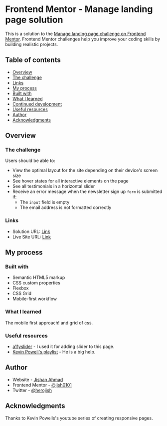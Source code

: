 # Frontend Mentor - Manage landing page solution

This is a solution to the [Manage landing page challenge on Frontend Mentor](https://www.frontendmentor.io/challenges/manage-landing-page-SLXqC6P5). Frontend Mentor challenges help you improve your coding skills by building realistic projects. 

## Table of contents

- [Overview](#overview)
- [The challenge](#the-challenge)
- [Links](#links)
- [My process](#my-process)
- [Built with](#built-with)
- [What I learned](#what-i-learned)
- [Continued development](#continued-development)
- [Useful resources](#useful-resources)
- [Author](#author)
- [Acknowledgments](#acknowledgments)

## Overview

### The challenge

Users should be able to:

- View the optimal layout for the site depending on their device's screen size
- See hover states for all interactive elements on the page
- See all testimonials in a horizontal slider
- Receive an error message when the newsletter sign up `form` is submitted if:
  - The `input` field is empty
  - The email address is not formatted correctly

### Links

- Solution URL: [Link](https://www.frontendmentor.io/challenges/manage-landing-page-SLXqC6P5/hub/responsive-manage-landing-page-tPNB6vhHUQ)
- Live Site URL: [Link](https://jish0101.github.io/FrontendMentor/manage-landing-page-master/)

## My process

### Built with

- Semantic HTML5 markup
- CSS custom properties
- Flexbox
- CSS Grid
- Mobile-first workflow

### What I learned

The mobile first approach! and grid of css.


### Useful resources

- [a11yslider](https://a11yslider.js.org/) - I used it for adding slider to this page.
- [Kevin Powell's playlist](https://www.youtube.com/watch?v=h3bTwCqX4ns&list=PL4-IK0AVhVjNDRHoXGort7sDWcna8cGPA&index=1&t=1614s) - He is a big help.

## Author

- Website - [Jishan Ahmad](https://jish0101.github.io/FrontendMentor/)
- Frontend Mentor - [@jish0101](https://www.frontendmentor.io/profile/jish0101)
- Twitter - [@herojish](https://www.twitter.com/herojish)

## Acknowledgments

Thanks to Kevin Powells's youtube series of creating responsive pages.
